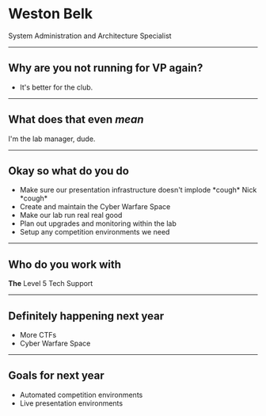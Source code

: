 # Weston Belk

System Administration and Architecture Specialist

---

## Why are you not running for VP again?

* It's better for the club.

---

## What does that even *mean*

I'm the lab manager, dude.

---

## Okay so what do you do

* Make sure our presentation infrastructure doesn't implode \*cough\* Nick \*cough\*
* Create and maintain the Cyber Warfare Space
* Make our lab run real real good
* Plan out upgrades and monitoring within the lab
* Setup any competition environments we need

---

## Who do you work with

**The** Level 5 Tech Support

---

## Definitely happening next year

* More CTFs
* Cyber Warfare Space

---

## Goals for next year

* Automated competition environments
* Live presentation environments
